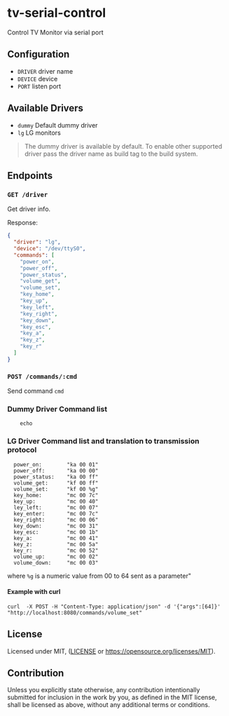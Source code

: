 # tv-serial-control

Control TV Monitor via serial port

## Configuration

* `DRIVER` driver name
* `DEVICE` device
* `PORT` listen port

## Available Drivers

* `dummy` Default dummy driver
* `lg` LG monitors

> The dummy driver is available by default. To enable other supported driver
> pass the driver name as build tag to the build system.

## Endpoints

### `GET /driver`

Get driver info.

Response:

```json
{
  "driver": "lg",
  "device": "/dev/ttyS0",
  "commands": [
    "power_on",
    "power_off",
    "power_status",
    "volume_get",
    "volume_set",
    "key_home",
    "key_up",
    "key_left",
    "key_right",
    "key_down",
    "key_esc",
    "key_a",
    "key_z",
    "key_r"
  ]
}
```


### `POST /commands/:cmd`

Send command `cmd`


### Dummy Driver Command list
```    
    echo          
```

### LG Driver Command list and translation to  transmission protocol
```	
  power_on:        "ka 00 01"
  power_off:       "ka 00 00"
  power_status:    "ka 00 ff"
  volume_get:      "kf 00 ff"
  volume_set:      "kf 00 %g"
  key_home:        "mc 00 7c"
  key_up:          "mc 00 40"
  ley_left:        "mc 00 07"
  key_enter:       "mc 00 7c"
  key_right:       "mc 00 06"
  key_down:        "mc 00 31"
  key_esc:         "mc 00 1b"
  key_a:           "mc 00 41"
  key_z:           "mc 00 5a"
  key_r:           "mc 00 52"
  volume_up:       "mc 00 02"
  volume_down:     "mc 00 03"
```
where  ` %g `  is  a numeric value from 00 to 64 sent as a parameter"

#### Example with curl
```curl  -X POST -H "Content-Type: application/json" -d '{"args":[64]}'   "http://localhost:8080/commands/volume_set"```
   

## License

Licensed under MIT, ([LICENSE](LICENSE) or https://opensource.org/licenses/MIT).

## Contribution

Unless you explicitly state otherwise, any contribution intentionally
submitted for inclusion in the work by you, as defined in the MIT
license, shall be licensed as above, without any additional terms or
conditions.
